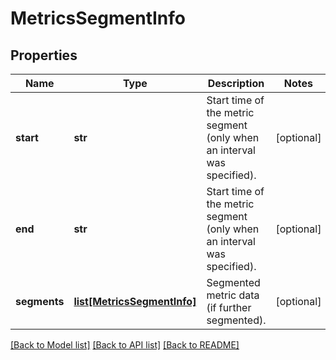 # MetricsSegmentInfo

## Properties
Name | Type | Description | Notes
------------ | ------------- | ------------- | -------------
**start** | **str** | Start time of the metric segment (only when an interval was specified). | [optional] 
**end** | **str** | Start time of the metric segment (only when an interval was specified). | [optional] 
**segments** | [**list[MetricsSegmentInfo]**](MetricsSegmentInfo.md) | Segmented metric data (if further segmented). | [optional] 

[[Back to Model list]](../README.md#documentation-for-models) [[Back to API list]](../README.md#documentation-for-api-endpoints) [[Back to README]](../README.md)


